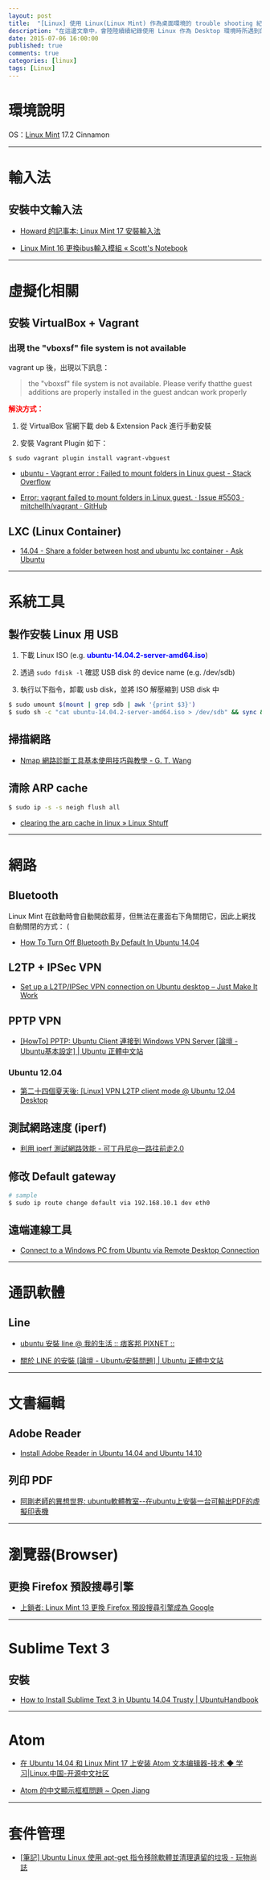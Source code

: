 ```yaml
---
layout: post
title:  "[Linux] 使用 Linux(Linux Mint) 作為桌面環境的 trouble shooting 紀錄 "
description: "在這邊文章中，會陸陸續續紀錄使用 Linux 作為 Desktop 環境時所遇到的 bug & trouble shooting 的內容"
date: 2015-07-06 16:00:00
published: true
comments: true
categories: [linux]
tags: [Linux]
---
```


環境說明
=======

OS：[Linux Mint](http://linuxmint.com/) 17.2 Cinnamon

-----------------------------------

輸入法
======

## 安裝中文輸入法

- [Howard 的記事本: Linux Mint 17 安裝輸入法](http://howardnote.blogspot.tw/2015/01/linux-mint-17.html)

- [Linux Mint 16 更換ibus輸入模組 « Scott's Notebook](http://scotthsieh.logdown.com/posts/184538-linux-mint-16-replacing-the-ibus-input-module)

-----------------------------------

虛擬化相關
=========

## 安裝 VirtualBox + Vagrant

### 出現 the "vboxsf" file system is not available

vagrant up 後，出現以下訊息：

> the "vboxsf" file system is not available. Please verify thatthe guest additions are properly installed in the guest andcan work properly

<font color='red'>**解決方式：**</font>

1. 從 VirtualBox 官網下載 deb & Extension Pack 進行手動安裝

2. 安裝 Vagrant Plugin 如下：

``` bash
$ sudo vagrant plugin install vagrant-vbguest
```

- [ubuntu - Vagrant error : Failed to mount folders in Linux guest - Stack Overflow](http://stackoverflow.com/questions/22717428/vagrant-error-failed-to-mount-folders-in-linux-guest)

- [Error: vagrant failed to mount folders in Linux guest. · Issue #5503 · mitchellh/vagrant · GitHub](https://github.com/mitchellh/vagrant/issues/5503)


## LXC (Linux Container)

- [14.04 - Share a folder between host and ubuntu lxc container - Ask Ubuntu](http://askubuntu.com/questions/610513/share-a-folder-between-host-and-ubuntu-lxc-container)


-----------------------------------

系統工具
=======

## 製作安裝 Linux 用 USB

1. 下載 Linux ISO (e.g. <font color='blue'>**ubuntu-14.04.2-server-amd64.iso**</font>)

2. 透過 `sudo fdisk -l` 確認 USB disk 的 device name (e.g. /dev/sdb)

3. 執行以下指令，卸載 usb disk，並將 ISO 解壓縮到 USB disk 中

``` bash
$ sudo umount $(mount | grep sdb | awk '{print $3}')
$ sudo sh -c "cat ubuntu-14.04.2-server-amd64.iso > /dev/sdb" && sync && sync && sync
```

## 掃描網路

- [Nmap 網路診斷工具基本使用技巧與教學 - G. T. Wang](http://blogger.gtwang.org/2014/10/nmap-command-examples-tutorials.html)

## 清除 ARP cache

``` bash
$ sudo ip -s -s neigh flush all
```

- [clearing the arp cache in linux » Linux Shtuff](http://g33kinfo.com/info/archives/4356)

-----------------------------------

網路
===

## Bluetooth

Linux Mint 在啟動時會自動開啟藍芽，但無法在畫面右下角關閉它，因此上網找自動關閉的方式：
(
- [How To Turn Off Bluetooth By Default In Ubuntu 14.04](http://itsfoss.com/turn-off-bluetooth-by-default-in-ubuntu-14-04/)


## L2TP + IPSec VPN

- [Set up a L2TP/IPSec VPN connection on Ubuntu desktop – Just Make It Work](https://soeasytomakeitwork.wordpress.com/2014/05/02/set-up-a-l2tpipsec-vpn-connection-on-ubuntu-desktop/)

## PPTP VPN

- [[HowTo] PPTP: Ubuntu Client 連接到 Windows VPN Server [論壇 - Ubuntu基本設定] | Ubuntu 正體中文站](http://www.ubuntu-tw.org/modules/newbb/viewtopic.php?topic_id=40626)

### Ubuntu 12.04

- [第二十四個夏天後: [Linux] VPN L2TP client mode @ Ubuntu 12.04 Desktop](http://blog.changyy.org/2014/02/linux-vpn-l2tp-client-mode-ubuntu-1204.html)


## 測試網路速度 (iperf)

- [利用 iperf 測試網路效能 - 可丁丹尼@一路往前走2.0](http://cms.35g.tw/coding/%E5%88%A9%E7%94%A8-iperf-%E6%B8%AC%E8%A9%A6%E7%B6%B2%E8%B7%AF%E6%95%88%E8%83%BD/)


## 修改 Default gateway

``` bash
# sample
$ sudo ip route change default via 192.168.10.1 dev eth0
```

## 遠端連線工具

- [Connect to a Windows PC from Ubuntu via Remote Desktop Connection](http://www.digitalcitizen.life/connecting-windows-remote-desktop-ubuntu)

-----------------------------------

通訊軟體
=======

## Line

- [ubuntu 安裝 line @ 我的生活 :: 痞客邦 PIXNET ::](http://yyyfly.pixnet.net/blog/post/58092096)

- [關於 LINE 的安裝 [論壇 - Ubuntu安裝問題] | Ubuntu 正體中文站](http://www.ubuntu-tw.org/modules/newbb/viewtopic.php?viewmode=flat&order=DESC&topic_id=50062&forum=1)


-----------------------------------


文書編輯
=======

## Adobe Reader

- [Install Adobe Reader in Ubuntu 14.04 and Ubuntu 14.10](http://sourcedigit.com/15444-install-adobe-reader-in-ubuntu-14-04-and-ubuntu-14-10/)

## 列印 PDF

- [阿剛老師的異想世界: ubuntu軟體教室--在ubuntu上安裝一台可輸出PDF的虛擬印表機](http://kentxchang.blogspot.com/2010/12/ubuntu-ubuntupdf.html)


-----------------------------------


瀏覽器(Browser)
==============

## 更換 Firefox 預設搜尋引擎

- [上鎖者: Linux Mint 13 更換 Firefox 預設搜尋引擎成為 Google](http://way3sec.blogspot.tw/2012/08/linux-mint-13-firefox-google.html)


-----------------------------------


Sublime Text 3
==============

## 安裝

- [How to Install Sublime Text 3 in Ubuntu 14.04 Trusty | UbuntuHandbook](http://ubuntuhandbook.org/index.php/2013/12/install-sublime-text-3-ubuntu-14-04-trusty/)


-----------------------------------


Atom
====

- [在 Ubuntu 14.04 和 Linux Mint 17 上安装 Atom 文本编辑器-技术 ◆ 学习|Linux.中国-开源中文社区](https://linux.cn/article-3663-1.html)

- [Atom 的中文顯示框框問題 ~ Open Jiang](http://jeffyon.blogspot.tw/2015/05/atom-md.html)


-----------------------------------


套件管理
=======

- [[筆記] Ubuntu Linux 使用 apt-get 指令移除軟體並清理遺留的垃圾 - 玩物尚誌](http://blog.lyhdev.com/2013/01/ubuntu-linux-apt-get.html)
